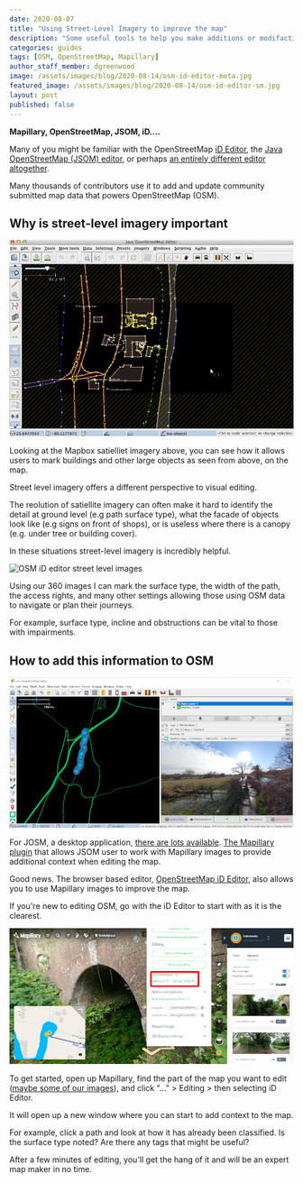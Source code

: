 ```yaml
---
date: 2020-08-07
title: "Using Street-Level Imagery to improve the map"
description: "Some useful tools to help you make additions or modifactions to OpenStreetMap using Mapillary images."
categories: guides
tags: [OSM, OpenStreetMap, Mapillary]
author_staff_member: dgreenwood
image: /assets/images/blog/2020-08-14/osm-id-editor-meta.jpg
featured_image: /assets/images/blog/2020-08-14/osm-id-editor-sm.jpg
layout: post
published: false
---
```


**Mapillary, OpenStreetMap, JSOM, iD....**

Many of you might be familiar with the OpenStreetMap [iD Editor](https://wiki.openstreetmap.org/wiki/ID), the [Java OpenStreetMap (JSOM) editor](https://wiki.openstreetmap.org/wiki/Comparison_of_editors#JOSM), or perhaps [an entirely different editor altogether](https://wiki.openstreetmap.org/wiki/Comparison_of_editors).

Many thousands of contributors use it to add and update community submitted map data that powers OpenStreetMap (OSM).

## Why is street-level imagery important

<img class="img-fluid" src="/assets/images/blog/2020-08-14/enable-sat-imagery-jsom.gif" alt="JOSM Mapbox satellite" title="JOSM Mapbox satellite" />

Looking at the Mapbox satielliet imagery above, you can see how it allows users to mark buildings and other large objects as seen from above, on the map. 

Street level imagery offers a different perspective to visual editing.

The reolution of satiellite imagery can often make it hard to identify the detail at ground level (e.g path surface type), what the facade of objects look like (e.g signs on front of shops), or is useless where there is a canopy (e.g. under tree or building cover).

In these situations street-level imagery is incredibly helpful.

<img class="img-fluid" src="/assets/images/blog/2020-08-14/assets/images/blog/2020-08-14/osm-id-editor-sm.jpg" alt="OSM iD editor street level images" title="OSM iD editor street level images" />

Using our 360 images I can mark the surface type, the width of the path, the access rights, and many other settings allowing those using OSM data to navigate or plan their journeys.

For example, surface type, incline and obstructions can be vital to those with impairments.

## How to add this information to OSM

<img class="img-fluid" src="/assets/images/blog/2020-08-14/josm-street-level-image.jpg" alt="JOSM editor street level images" title="OSM iD editor street level images" />

For JOSM, a desktop application, [there are lots available](https://josm.openstreetmap.de/wiki/Plugins). [The Mapillary plugin](https://wiki.openstreetmap.org/wiki/JOSM/Plugins/Mapillary) that allows JSOM user to work with Mapillary images to provide additional context when editing the map.

Good news. The browser based editor, [OpenStreetMap iD Editor](https://wiki.openstreetmap.org/wiki/ID), also allows you to use Mapillary images to improve the map.

If you're new to editing OSM, go with the iD Editor to start with as it is the clearest.

<img class="img-fluid" src="/assets/images/blog/2020-08-14/mapillary-open-jsom-id-editor.jpg" alt="Mapillary and OSM" title="Mapillary and OSM" />

To get started, open up Mapillary, find the part of the map you want to edit ([maybe some of our images](https://www.mapillary.com/app/user/trekviewhq)), and click "..." > Editing > then selecting iD Editor.

It will open up a new window where you can start to add context to the map.

For example, click a path and look at how it has already been classified. Is the surface type noted? Are there any tags that might be useful?

After a few minutes of editing, you'll get the hang of it and will be an expert map maker in no time.